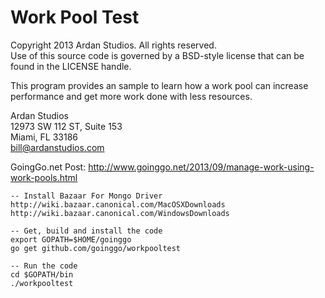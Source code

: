 # Work Pool Test

Copyright 2013 Ardan Studios. All rights reserved.  
Use of this source code is governed by a BSD-style license that can be found in the LICENSE handle.

This program provides an sample to learn how a work pool can increase performance and get more work done with less resources.
	
Ardan Studios  
12973 SW 112 ST, Suite 153  
Miami, FL 33186  
bill@ardanstudios.com

GoingGo.net Post:
http://www.goinggo.net/2013/09/manage-work-using-work-pools.html

	-- Install Bazaar For Mongo Driver
	http://wiki.bazaar.canonical.com/MacOSXDownloads
	http://wiki.bazaar.canonical.com/WindowsDownloads

	-- Get, build and install the code
	export GOPATH=$HOME/goinggo
	go get github.com/goinggo/workpooltest
	
	-- Run the code
	cd $GOPATH/bin
	./workpooltest